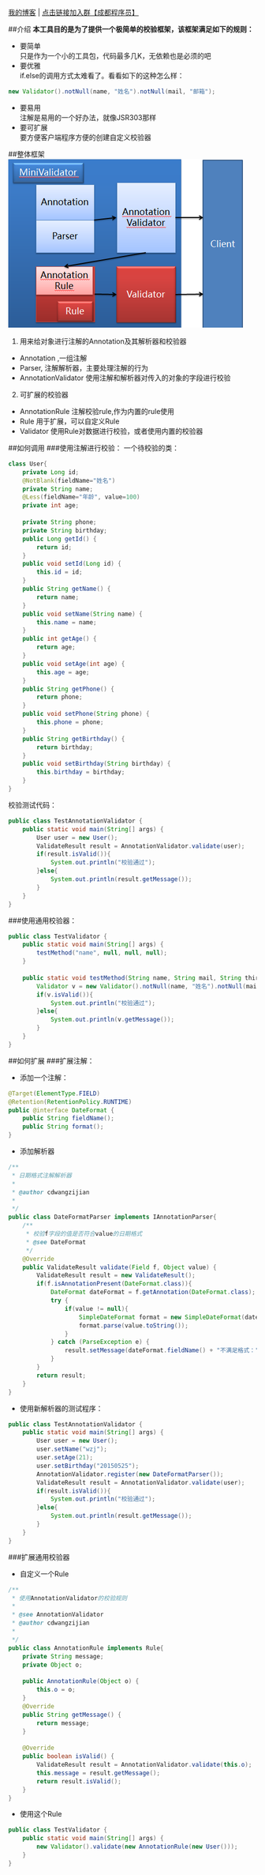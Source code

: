 <a href="http://blog.csdn.net/three_man/" target="_blank">我的博客</a> | <a href="http://url.cn/JEWVPw">点击链接加入群【成都程序员】</a>

##介绍
**本工具目的是为了提供一个极简单的校验框架，该框架满足如下的规则：**
  * 要简单  
只是作为一个小的工具包，代码最多几K，无依赖也是必须的吧 
  * 要优雅  
if.else的调用方式太难看了。看看如下的这种怎么样：  
```Java
new Validator().notNull(name, "姓名").notNull(mail, "邮箱");
```
  * 要易用  
注解是易用的一个好办法，就像JSR303那样
  * 要可扩展  
要方便客户端程序方便的创建自定义校验器

##整体框架
![image](https://raw.githubusercontent.com/wangzijian777/MiniValidator/master/pic/struts.png) 

1. 用来给对象进行注解的Annotation及其解析器和校验器

* Annotation ,一组注解 
* Parser, 注解解析器，主要处理注解的行为 
* AnnotationValidator 使用注解和解析器对传入的对象的字段进行校验

2. 可扩展的校验器 

* AnnotationRule 注解校验rule,作为内置的rule使用 
* Rule 用于扩展，可以自定义Rule 
* Validator 使用Rule对数据进行校验，或者使用内置的校验器

##如何调用
###使用注解进行校验：
一个待校验的类：
```Java
class User{
    private Long id;
    @NotBlank(fieldName="姓名")
    private String name;
    @Less(fieldName="年龄", value=100)
    private int age;

    private String phone;
    private String birthday;
    public Long getId() {
        return id;
    }
    public void setId(Long id) {
        this.id = id;
    }
    public String getName() {
        return name;
    }
    public void setName(String name) {
        this.name = name;
    }
    public int getAge() {
        return age;
    }
    public void setAge(int age) {
        this.age = age;
    }
    public String getPhone() {
        return phone;
    }
    public void setPhone(String phone) {
        this.phone = phone;
    }
    public String getBirthday() {
        return birthday;
    }
    public void setBirthday(String birthday) {
        this.birthday = birthday;
    }
}
```
校验测试代码：
```Java
public class TestAnnotationValidator {
    public static void main(String[] args) {
        User user = new User();
        ValidateResult result = AnnotationValidator.validate(user);
        if(result.isValid()){
            System.out.println("校验通过");
        }else{
            System.out.println(result.getMessage());
        }
    }
}
```

###使用通用校验器：
```Java
public class TestValidator {
    public static void main(String[] args) {
        testMethod("name", null, null, null);
    }

    public static void testMethod(String name, String mail, String thirdOrderId, String address){
        Validator v = new Validator().notNull(name, "姓名").notNull(mail, "邮箱").notNull(address, "地址");
        if(v.isValid()){
            System.out.println("校验通过");
        }else{
            System.out.println(v.getMessage());
        }
    }
}
```
##如何扩展
###扩展注解：
* 添加一个注解：
```java
@Target(ElementType.FIELD)
@Retention(RetentionPolicy.RUNTIME)
public @interface DateFormat {
    public String fieldName();
    public String format();
}
```
* 添加解析器
```Java
/**
 * 日期格式注解解析器
 * 
 * @author cdwangzijian
 *
 */
public class DateFormatParser implements IAnnotationParser{
    /**
     * 校验f字段的值是否符合value的日期格式
     * @see DateFormat
     */
    @Override
    public ValidateResult validate(Field f, Object value) {
        ValidateResult result = new ValidateResult();
        if(f.isAnnotationPresent(DateFormat.class)){
            DateFormat dateFormat = f.getAnnotation(DateFormat.class);
            try {
                if(value != null){
                    SimpleDateFormat format = new SimpleDateFormat(dateFormat.format());
                    format.parse(value.toString());
                }
            } catch (ParseException e) {
                result.setMessage(dateFormat.fieldName() + "不满足格式：" + dateFormat.format());
            }   
        }
        return result;
    }
}
```
* 使用新解析器的测试程序：
```Java
public class TestAnnotationValidator {
    public static void main(String[] args) {
        User user = new User();
        user.setName("wzj");
        user.setAge(21);
        user.setBirthday("20150525");
        AnnotationValidator.register(new DateFormatParser());
        ValidateResult result = AnnotationValidator.validate(user);
        if(result.isValid()){
            System.out.println("校验通过");
        }else{
            System.out.println(result.getMessage());
        }
    }
}
```

###扩展通用校验器
* 自定义一个Rule

```Java
/**
 * 使用AnnotationValidator的校验规则
 * 
 * @see AnnotationValidator
 * @author cdwangzijian
 *
 */
public class AnnotationRule implements Rule{
    private String message;
    private Object o;

    public AnnotationRule(Object o) {
        this.o = o;
    }
    @Override
    public String getMessage() {
        return message;
    }

    @Override
    public boolean isValid() {
        ValidateResult result = AnnotationValidator.validate(this.o);
        this.message = result.getMessage();
        return result.isValid();
    }
}
```
* 使用这个Rule
```Java
public class TestValidator {
    public static void main(String[] args) {
        new Validator().validate(new AnnotationRule(new User()));
    }
}
```
